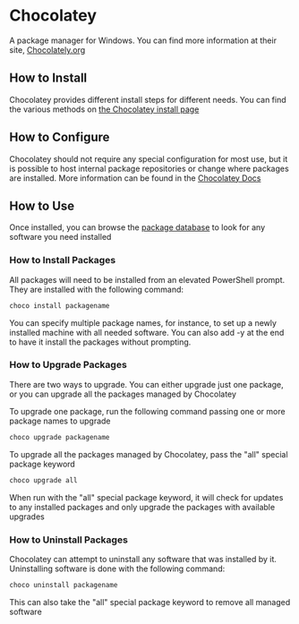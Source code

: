 # Chocolatey

A package manager for Windows. You can find more information at their site, [Chocolately.org](https://chocolatey.org)

## How to Install

Chocolatey provides different install steps for different needs. You can find the various methods on [the Chocolatey install page](https://chocolatey.org/install)

## How to Configure

Chocolatey should not require any special configuration for most use, but it is possible to host internal package repositories or change where packages are installed. More information can be found in the [Chocolatey Docs](https://docs.chocolatey.org/)

## How to Use

Once installed, you can browse the [package database](https://community.chocolatey.org/packages) to look for any software you need installed

### How to Install Packages

All packages will need to be installed from an elevated PowerShell prompt. They are installed with the following command:

```PowerShell
choco install packagename
```

You can specify multiple package names, for instance, to set up a newly installed machine with all needed software. You can also add -y at the end to have it install the packages without prompting.

### How to Upgrade Packages

There are two ways to upgrade. You can either upgrade just one package, or you can upgrade all the packages managed by Chocolatey

To upgrade one package, run the following command passing one or more package names to upgrade

```PowerShell
choco upgrade packagename
```

To upgrade all the packages managed by Chocolatey, pass the "all" special package keyword

```PowerShell
choco upgrade all
```

When run with the "all" special package keyword, it will check for updates to any installed packages and only upgrade the packages with available upgrades

### How to Uninstall Packages

Chocolatey can attempt to uninstall any software that was installed by it. Uninstalling software is done with the following command:

```PowerShell
choco uninstall packagename
```

This can also take the "all" special package keyword to remove all managed software

